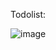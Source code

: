Todolist:

![image](https://github.com/user-attachments/assets/7332407a-f18b-47c4-8d86-2b9626688d4d)


